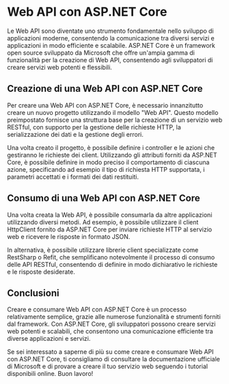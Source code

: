 # Web API con ASP.NET Core

Le Web API sono diventate uno strumento fondamentale nello sviluppo di applicazioni moderne, consentendo la comunicazione tra diversi servizi e applicazioni in modo efficiente e scalabile. ASP.NET Core è un framework open source sviluppato da Microsoft che offre un'ampia gamma di funzionalità per la creazione di Web API, consentendo agli sviluppatori di creare servizi web potenti e flessibili.

## Creazione di una Web API con ASP.NET Core

Per creare una Web API con ASP.NET Core, è necessario innanzitutto creare un nuovo progetto utilizzando il modello "Web API". Questo modello preimpostato fornisce una struttura base per la creazione di un servizio web RESTful, con supporto per la gestione delle richieste HTTP, la serializzazione dei dati e la gestione degli errori.

Una volta creato il progetto, è possibile definire i controller e le azioni che gestiranno le richieste dei client. Utilizzando gli attributi forniti da ASP.NET Core, è possibile definire in modo preciso il comportamento di ciascuna azione, specificando ad esempio il tipo di richiesta HTTP supportata, i parametri accettati e i formati dei dati restituiti.

## Consumo di una Web API con ASP.NET Core

Una volta creata la Web API, è possibile consumarla da altre applicazioni utilizzando diversi metodi. Ad esempio, è possibile utilizzare il client HttpClient fornito da ASP.NET Core per inviare richieste HTTP al servizio web e ricevere le risposte in formato JSON.

In alternativa, è possibile utilizzare librerie client specializzate come RestSharp o Refit, che semplificano notevolmente il processo di consumo delle API RESTful, consentendo di definire in modo dichiarativo le richieste e le risposte desiderate.

## Conclusioni

Creare e consumare Web API con ASP.NET Core è un processo relativamente semplice, grazie alle numerose funzionalità e strumenti forniti dal framework. Con ASP.NET Core, gli sviluppatori possono creare servizi web potenti e scalabili, che consentono una comunicazione efficiente tra diverse applicazioni e servizi.

Se sei interessato a saperne di più su come creare e consumare Web API con ASP.NET Core, ti consigliamo di consultare la documentazione ufficiale di Microsoft e di provare a creare il tuo servizio web seguendo i tutorial disponibili online. Buon lavoro!